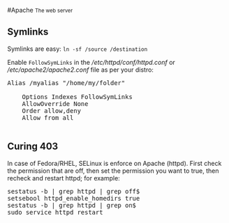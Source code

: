 #Apache <small>The web server</small>

## Symlinks

Symlinks are easy: `ln -sf /source /destination`

Enable `FollowSymLinks` in the */etc/httpd/conf/httpd.conf* or */etc/apache2/apache2.conf* file as per your distro:

<pre class="prettyprint linenums">
Alias /myalias "/home/my/folder"
<Directory "/home/my/folder">
    Options Indexes FollowSymLinks
    AllowOverride None
    Order allow,deny
    Allow from all
</Directory>
</pre>

## Curing 403

In case of Fedora/RHEL, SELinux is enforce on Apache (httpd). First check the permission that are off, then set the permission you want to true, then recheck and restart httpd; for example:

<pre class="prettyprint linenums">
sestatus -b | grep httpd | grep off$
setsebool httpd_enable_homedirs true
sestatus -b | grep httpd | grep on$
sudo service httpd restart
</pre>
